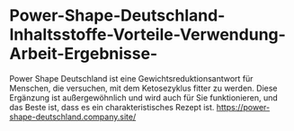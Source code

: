 # Power-Shape-Deutschland-Inhaltsstoffe-Vorteile-Verwendung-Arbeit-Ergebnisse-
Power Shape Deutschland ist eine Gewichtsreduktionsantwort für Menschen, die versuchen, mit dem Ketosezyklus fitter zu werden. Diese Ergänzung ist außergewöhnlich und wird auch für Sie funktionieren, und das Beste ist, dass es ein charakteristisches Rezept ist. https://power-shape-deutschland.company.site/
